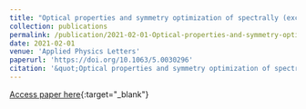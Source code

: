 ```yaml
---
title: "Optical properties and symmetry optimization of spectrally (excitonically) uniform site-controlled GaAs pyramidal quantum dots"
collection: publications
permalink: /publication/2021-02-01-Optical-properties-and-symmetry-optimization-of-spectrally-excitonically-uniform-site-controlled-GaAs-pyramidal-quantum-dots
date: 2021-02-01
venue: 'Applied Physics Letters'
paperurl: 'https://doi.org/10.1063/5.0030296'
citation: '&quot;Optical properties and symmetry optimization of spectrally (excitonically) uniform site-controlled GaAs pyramidal quantum dots.&quot; Applied Physics Letters, 2021.'
---
```

[Access paper here](https://doi.org/10.1063/5.0030296){:target="_blank"}
